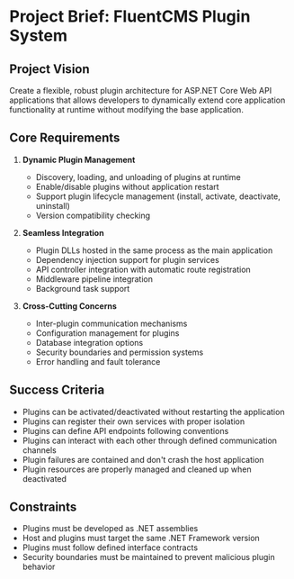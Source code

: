 # Project Brief: FluentCMS Plugin System

## Project Vision
Create a flexible, robust plugin architecture for ASP.NET Core Web API applications that allows developers to dynamically extend core application functionality at runtime without modifying the base application.

## Core Requirements
1. **Dynamic Plugin Management**
   - Discovery, loading, and unloading of plugins at runtime
   - Enable/disable plugins without application restart
   - Support plugin lifecycle management (install, activate, deactivate, uninstall)
   - Version compatibility checking

2. **Seamless Integration**
   - Plugin DLLs hosted in the same process as the main application
   - Dependency injection support for plugin services
   - API controller integration with automatic route registration
   - Middleware pipeline integration
   - Background task support

3. **Cross-Cutting Concerns**
   - Inter-plugin communication mechanisms
   - Configuration management for plugins
   - Database integration options
   - Security boundaries and permission systems
   - Error handling and fault tolerance

## Success Criteria
- Plugins can be activated/deactivated without restarting the application
- Plugins can register their own services with proper isolation
- Plugins can define API endpoints following conventions
- Plugins can interact with each other through defined communication channels
- Plugin failures are contained and don't crash the host application
- Plugin resources are properly managed and cleaned up when deactivated

## Constraints
- Plugins must be developed as .NET assemblies
- Host and plugins must target the same .NET Framework version
- Plugins must follow defined interface contracts
- Security boundaries must be maintained to prevent malicious plugin behavior
